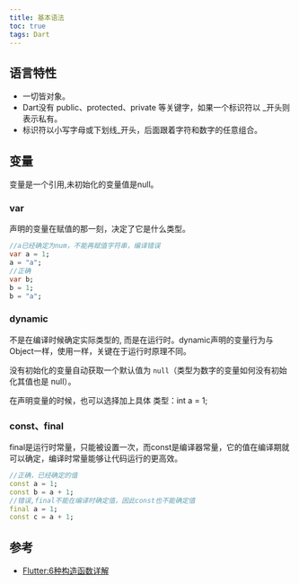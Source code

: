 ```yaml
---
title: 基本语法
toc: true
tags: Dart
---
```


## 语言特性

- 一切皆对象。
- Dart没有 public、protected、private 等关键字，如果一个标识符以 _开头则表示私有。
- 标识符以小写字母或下划线_开头，后面跟着字符和数字的任意组合。


## 变量

变量是一个引用,未初始化的变量值是null。

### var

声明的变量在赋值的那一刻，决定了它是什么类型。

```dart
//a已经确定为num，不能再赋值字符串，编译错误
var a = 1;
a = "a";
//正确 
var b;
b = 1;
b = "a";
```


### dynamic

不是在编译时候确定实际类型的, 而是在运行时。dynamic声明的变量行为与Object一样，使用一样，关键在于运行时原理不同。

没有初始化的变量自动获取一个默认值为 `null`（类型为数字的变量如何没有初始化其值也是 null）。

在声明变量的时候，也可以选择加上具体 类型：int a = 1;

### const、final


final是运行时常量，只能被设置一次，而const是编译器常量，它的值在编译期就可以确定，编译时常量能够让代码运行的更高效。

```dart
//正确，已经确定的值
const a = 1;
const b = a + 1;
//错误,final不能在编译时确定值，因此const也不能确定值
final a = 1;
const c = a + 1;
```


## 参考

- [Flutter:6种构造函数详解](https://www.codenong.com/jsed0a25181873/)

